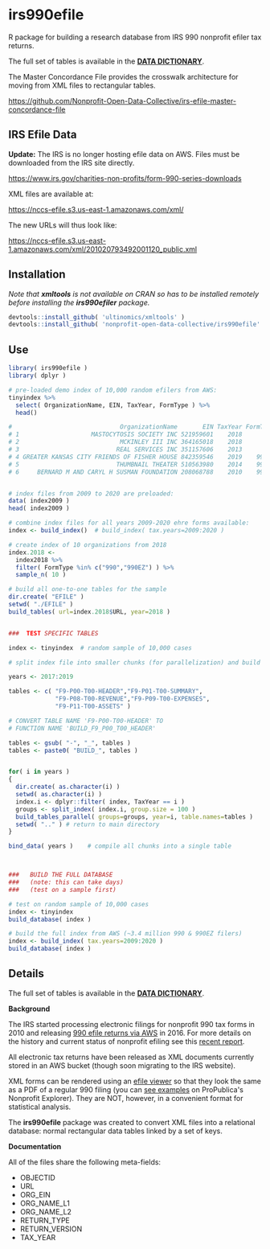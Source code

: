 # irs990efile

R package for building a research database from IRS 990 nonprofit efiler tax returns. 

The full set of tables is available in the [**DATA DICTIONARY**](https://nonprofit-open-data-collective.github.io/irs990efile/data-dictionary/data-dictionary.html).

The Master Concordance File provides the crosswalk architecture for moving from XML files to rectangular tables. 

https://github.com/Nonprofit-Open-Data-Collective/irs-efile-master-concordance-file

## IRS Efile Data

**Update:** The IRS is no longer hosting efile data on AWS. Files must be downloaded from the IRS site directly.

https://www.irs.gov/charities-non-profits/form-990-series-downloads

XML files are available at: 

https://nccs-efile.s3.us-east-1.amazonaws.com/xml/

The new URLs will thus look like: 

https://nccs-efile.s3.us-east-1.amazonaws.com/xml/201020793492001120_public.xml


## Installation

*Note that **xmltools** is not available on CRAN so has to be installed remotely before installing the **irs990efiler** package.*

```r
devtools::install_github( 'ultinomics/xmltools' )
devtools::install_github( 'nonprofit-open-data-collective/irs990efile' )
```



## Use

```r
library( irs990efile )
library( dplyr )

# pre-loaded demo index of 10,000 random efilers from AWS:
tinyindex %>% 
  select( OrganizationName, EIN, TaxYear, FormType ) %>% 
  head()

#                              OrganizationName       EIN TaxYear FormType
# 1                    MASTOCYTOSIS SOCIETY INC 521959601    2018      990
# 2                            MCKINLEY III INC 364165018    2018      990
# 3                           REAL SERVICES INC 351157606    2013      990
# 4 GREATER KANSAS CITY FRIENDS OF FISHER HOUSE 842359546    2019    990EZ
# 5                           THUMBNAIL THEATER 510563980    2014    990EZ
# 6     BERNARD M AND CARYL H SUSMAN FOUNDATION 208068788    2010    990PF


# index files from 2009 to 2020 are preloaded: 
data( index2009 )
head( index2009 )

# combine index files for all years 2009-2020 ehre forms available: 
index <- build_index()  # build_index( tax.years=2009:2020 )

# create index of 10 organizations from 2018  
index.2018 <-
  index2018 %>% 
  filter( FormType %in% c("990","990EZ") ) %>%
  sample_n( 10 )

# build all one-to-one tables for the sample
dir.create( "EFILE" )
setwd( "./EFILE" )
build_tables( url=index.2018$URL, year=2018 )


###  TEST SPECIFIC TABLES

index <- tinyindex  # random sample of 10,000 cases

# split index file into smaller chunks (for parallelization) and build tables 

years <- 2017:2019

tables <- c( "F9-P00-T00-HEADER","F9-P01-T00-SUMMARY",
             "F9-P08-T00-REVENUE","F9-P09-T00-EXPENSES",
             "F9-P11-T00-ASSETS" )

# CONVERT TABLE NAME 'F9-P00-T00-HEADER' TO 
# FUNCTION NAME 'BUILD_F9_P00_T00_HEADER'

tables <- gsub( "-", "_", tables )
tables <- paste0( "BUILD_", tables )


for( i in years )
{
  dir.create( as.character(i) )
  setwd( as.character(i) )
  index.i <- dplyr::filter( index, TaxYear == i )
  groups <- split_index( index.i, group.size = 100 )
  build_tables_parallel( groups=groups, year=i, table.names=tables )
  setwd( ".." ) # return to main directory 
}

bind_data( years )    # compile all chunks into a single table



###   BUILD THE FULL DATABASE
###   (note: this can take days) 
###   (test on a sample first) 

# test on random sample of 10,000 cases
index <- tinyindex  
build_database( index ) 

# build the full index from AWS (~3.4 million 990 & 990EZ filers)
index <- build_index( tax.years=2009:2020 )
build_database( index ) 

```

## Details

The full set of tables is available in the [**DATA DICTIONARY**](https://nonprofit-open-data-collective.github.io/irs990efile/data-dictionary/data-dictionary.html).

**Background**

The IRS started processing electronic filings for nonprofit 990 tax forms in 2010 and releasing [990 efile returns via AWS](https://registry.opendata.aws/irs990/) in 2016. For more details on the history and current status of nonprofit efiling see this [recent report](www/pubs/Stories-from-the-Frontier-April-2022.pdf). 

All electronic tax returns have been released as XML documents currently stored in an AWS bucket (though soon migrating to the IRS website). 

XML forms can be rendered using an [efile viewer](https://github.com/betson/irs-efile-viewer) so that they look the same as a PDF of a regular 990 filing (you can [see examples](https://projects.propublica.org/nonprofits/organizations/237315236) on ProPublica's Nonprofit Explorer). They are NOT, however, in a convenient format for statistical analysis.

The **irs990efile** package was created to convert XML files into a relational database: normal rectangular data tables linked by a set of keys. 

**Documentation**

All of the files share the following meta-fields: 

* OBJECTID  
* URL                         
* ORG_EIN  
* ORG_NAME_L1                 
* ORG_NAME_L2  
* RETURN_TYPE  
* RETURN_VERSION               
* TAX_YEAR  





